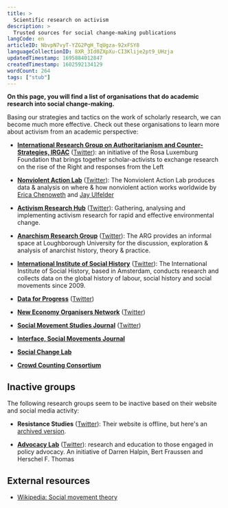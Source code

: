 ```yaml
---
title: >
  Scientific research on activism
description: >
  Trusted sources for social change-making publications
langCode: en
articleID: NbvpN7vyT-YZG2PgH_TqUgza-92xFSY8
languageCollectionID: 8XR_3Id0ZXpXu-CI3Klije2pt9_UHzja
updatedTimestamp: 1695884012847
createdTimestamp: 1602592134129
wordCount: 264
tags: ["stub"]
---
```


**On this page, you will find a list of organisations that do academic research into social change-making.**

Basing our strategies and tactics on the work of scholarly research, we can become much more effective. Check out these organisations to learn more about activism from an academic perspective:

-   [**International Research Group on Authoritarianism and Counter-Strategies, IRGAC**](https://irgac.org) ([Twitter](https://twitter.com/rls_irgac)): an initiative of the Rosa Luxemburg Foundation that brings together scholar-activists to exchange research on the rise of the Right and responses from the Left
    
-   [**Nonviolent Action Lab**](https://carrcenter.hks.harvard.edu/nonviolent-action-lab-new) ([Twitter](https://twitter.com/NVActLab)): The Nonviolent Action Lab produces data & analysis on where & how nonviolent action works worldwide by [Erica Chenoweth](https://twitter.com/EricaChenoweth?utm_source=activisthandbook.org) and [Jay Ulfelder](https://twitter.com/JayUlfelder?utm_source=activisthandbook.org)
    
-   [**Activism Research Hub**](https://www.activismresearchhub.org) ([Twitter](https://twitter.com/ActivismHub)): Gathering, analysing and implementing activism research for rapid and effective environmental change.
    
-   [**Anarchism Research Group**](https://www.lboro.ac.uk/subjects/politics-international-studies/research/arg/) ([Twitter](https://twitter.com/arglboro)): The ARG provides an informal space at Loughborough University for the discussion, exploration & analysis of anarchist history, theory & practice.
    
-   [**International Institute of Social History**](https://iisg.amsterdam/en) ([Twitter](https://twitter.com/IISG_Amsterdam)): The International Institute of Social History, based in Amsterdam, conducts research and collects data on the global history of labour, social history and social movements since 2009.
    
-   [**Data for Progress**](https://www.dataforprogress.org) ([Twitter](https://twitter.com/DataProgress))
    
-   [**New Economy Organisers Network**](https://www.neweconomyorganisers.org/work/training) ([Twitter](https://twitter.com/NEON_UK))
    
-   [**Social Movement Studies Journal**](https://www.tandfonline.com/toc/csms20/current) ([Twitter](https://twitter.com/SocMovStudies))
    
-   [**Interface, Social Movements Journal**](https://www.interfacejournal.net/?utm_source=activisthandbook.org)
    
-   [**Social Change Lab**](https://www.socialchangelab.org/?utm_source=activisthandbook.org)
    
-   [**Crowd Counting Consortium**](https://sites.google.com/view/crowdcountingconsortium/home?utm_source=activisthandbook.org)
    

## Inactive groups

The following research groups seem to be inactive based on their website and social media activity:

-   **Resistance Studies** ([Twitter](https://twitter.com/ResistStudies)): Their website is offline, but here's an [archived version](https://web.archive.org/web/20210214010101/http://resistancestudies.org/).
    
-   [**Advocacy Lab**](http://policyadvocacylab.com/sample-page/) ([Twitter](https://twitter.com/PolicyAdvocacy)): research and education to those engaged in policy advocacy. An initiative of Darren Halpin, Bert Fraussen and Herschel F. Thomas
    

## External resources

-   [Wikipedia: Social movement theory](https://en.wikipedia.org/wiki/Social_movement_theory)